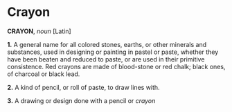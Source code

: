 # Crayon

**CRAYON**, _noun_ \[Latin\]

**1.** A general name for all colored stones, earths, or other minerals and substances, used in designing or painting in pastel or paste, whether they have been beaten and reduced to paste, or are used in their primitive consistence. Red crayons are made of blood-stone or red chalk; black ones, of charcoal or black lead.

**2.** A kind of pencil, or roll of paste, to draw lines with.

**3.** A drawing or design done with a pencil or _crayon_